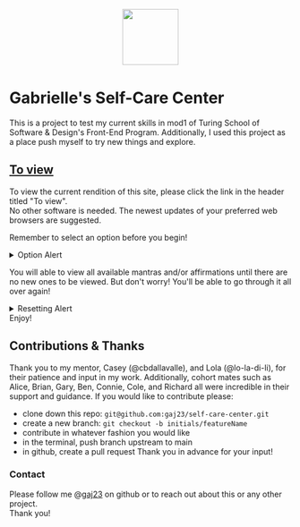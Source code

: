 <p align="center"><img src="https://raw.githubusercontent.com/gaj23/self-care-center/main/assets/meditate.svg" atl="Meditation Bell" width="100" height="100"></p>

# Gabrielle's Self-Care Center

This is a project to test my current skills in mod1 of Turing School of Software & Design's Front-End Program. Additionally, I used this project as a place push myself to try new things and explore.

## [To view](https://gaj23.github.io/self-care-center/)
To view the current rendition of this site, please click the link in the header titled "To view".   
No other software is needed. The newest updates of your preferred web browsers are suggested.

Remember to select an option before you begin!
<details>
  <summary>Option Alert</summary>
<img src="https://github.com/gaj23/self-care-center/blob/main/assets/selection_alert.png?raw=true" alt="Screenshot of an alert asking for a selection of a radio button" width="500" height="500">
</details>

You will able to view all available mantras and/or affirmations until there are no new ones to be viewed. But don't worry! You'll be able to go through it all over again!
<details>
  <summary>Resetting Alert</summary>
<img src="https://github.com/gaj23/self-care-center/blob/main/assets/final_alert.png?raw=true" alt="Screenshot of an alert telling the user that the messages will now repeat" width="500" height="500">
  </details>
Enjoy!

## Contributions & Thanks
Thank you to my mentor, Casey (@cbdallavalle), and Lola (@lo-la-di-li), for their patience and input in my work. Additionally, cohort mates such as Alice, Brian, Gary, Ben, Connie, Cole, and Richard all were incredible in their support and guidance.
If you would like to contribute please:
- clone down this repo: `git@github.com:gaj23/self-care-center.git`
- create a new branch: `git checkout -b initials/featureName`
- contribute in whatever fashion you would like
- in the terminal, push branch upstream to main
- in github, create a pull request
Thank you in advance for your input!

### Contact
Please follow me @[gaj23](https://github.com/gaj23) on github or to reach out about this or any other project.  
Thank you!
